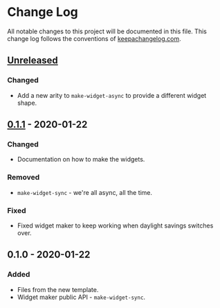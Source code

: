 # Change Log
All notable changes to this project will be documented in this file. This change log follows the conventions of [keepachangelog.com](http://keepachangelog.com/).

## [Unreleased]
### Changed
- Add a new arity to `make-widget-async` to provide a different widget shape.

## [0.1.1] - 2020-01-22
### Changed
- Documentation on how to make the widgets.

### Removed
- `make-widget-sync` - we're all async, all the time.

### Fixed
- Fixed widget maker to keep working when daylight savings switches over.

## 0.1.0 - 2020-01-22
### Added
- Files from the new template.
- Widget maker public API - `make-widget-sync`.

[Unreleased]: https://github.com/your-name/transforms/compare/0.1.1...HEAD
[0.1.1]: https://github.com/your-name/transforms/compare/0.1.0...0.1.1

